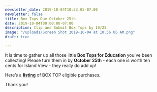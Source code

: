 ```yaml
---
newsletter_date: 2019-10-04T10:53:05-07:00
newsletter: false
title: Box Tops Due October 25th
date: 2019-10-04T00:00:00-07:00
description: Clip and Submit Box Tops by 10/25
image: "/uploads/Screen Shot 2019-10-04 at 10.56.06 AM.png"
draft: true

---
```

It is time to gather up all those little **Box Tops for Education** you've been collecting!  Please turn them in by **October 25th** - each one is worth ten cents for Island View - they really do add up!

Here’s a [**listing**](https://www.boxtops4education.com/Participating-Products-Page "Box Top eligible items") of BOX TOP eligible purchases.

Thank you!